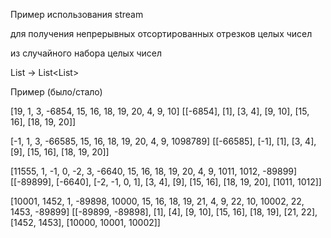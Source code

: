 Пример использования stream 

для получения непрерывных отсортированных отрезков целых чисел 

из случайного набора целых чисел

List<Integer>  ->    List<List<Integer>>

Пример (было/стало)

[19, 1, 3, -6854, 15, 16, 18, 19, 20, 4, 9, 10]
[[-6854], [1], [3, 4], [9, 10], [15, 16], [18, 19, 20]]

[-1, 1, 3, -66585, 15, 16, 18, 19, 20, 4, 9, 1098789]
[[-66585], [-1], [1], [3, 4], [9], [15, 16], [18, 19, 20]]

[11555, 1, -1, 0, -2, 3, -6640, 15, 16, 18, 19, 20, 4, 9, 1011, 1012, -89899]
[[-89899], [-6640], [-2, -1, 0, 1], [3, 4], [9], [15, 16], [18, 19, 20], [1011, 1012]]

[10001, 1452, 1, -89898, 10000, 15, 16, 18, 19, 21, 4, 9, 22, 10, 10002, 22, 1453, -89899]
[[-89899, -89898], [1], [4], [9, 10], [15, 16], [18, 19], [21, 22], [1452, 1453], [10000, 10001, 10002]]